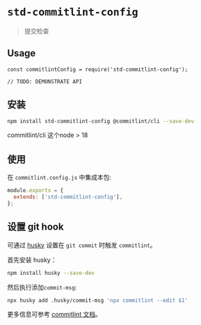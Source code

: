 # `std-commitlint-config`

> 提交检查

## Usage

```
const commitlintConfig = require('std-commitlint-config');

// TODO: DEMONSTRATE API
```
## 安装
```bash
npm install std-commitlint-config @commitlint/cli --save-dev
```
commitlint/cli 这个node > 18

## 使用
在 `commitlint.config.js` 中集成本包:

```javascript
module.exports = {
  extends: ['std-commitlint-config'],
};
```

## 设置 git hook

可通过 [husky](https://www.npmjs.com/package/husky) 设置在 `git commit` 时触发 `commitlint`。

首先安装 husky：

```bash
npm install husky --save-dev
```

然后执行添加`commit-msg`:

```bash
npx husky add .husky/commit-msg 'npx commitlint --edit $1'
```

更多信息可参考 [commitlint 文档](https://commitlint.js.org/#/guides-local-setup?id=install-husky)。